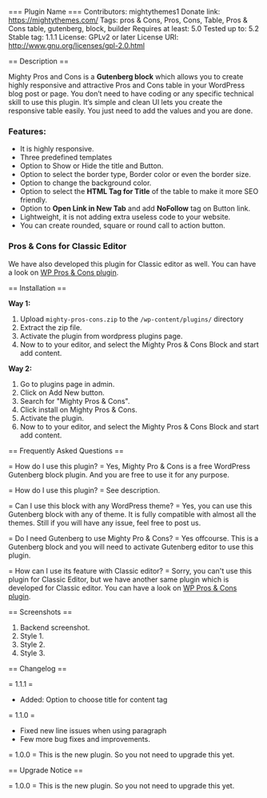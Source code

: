 === Plugin Name ===
Contributors: mightythemes1
Donate link: https://mightythemes.com/
Tags: pros & Cons, Pros, Cons, Table, Pros & Cons table, gutenberg, block, builder
Requires at least: 5.0
Tested up to: 5.2
Stable tag: 1.1.1
License: GPLv2 or later
License URI: http://www.gnu.org/licenses/gpl-2.0.html


== Description ==

Mighty Pros and Cons is a **Gutenberg block** which allows you to create highly responsive and attractive Pros and Cons table in your WordPress blog post or page. 
You don’t need to have coding or any specific technical skill to use this plugin. It’s simple and clean UI lets you create the responsive table easily. You just need to add the values and you are done. 

### Features: 
* It is highly responsive.
* Three predefined templates
* Option to Show or Hide the title and Button. 
* Option to select the border type, Border color or even the border size.
* Option to change the background color.
* Option to select the **HTML Tag for Title** of the table to make it more SEO friendly. 
* Option to **Open Link in New Tab** and add **NoFollow** tag on Button link. 
* Lightweight, it is not adding extra useless code to your website.
* You can create rounded, square or round call to action button. 

### Pros & Cons for Classic Editor
We have also developed this plugin for Classic editor as well. You can have a look on [WP Pros & Cons plugin](https://wordpress.org/plugins/joomdev-wp-pros-cons/).  

== Installation ==

**Way 1:**
1. Upload `mighty-pros-cons.zip` to the `/wp-content/plugins/` directory
2. Extract the zip file.
3. Activate the plugin from wordpress plugins page.
4. Now to to your editor, and select the Mighty Pros & Cons Block and start add content. 

**Way 2:** 
1. Go to plugins page in admin.
2. Click on Add New button.
3. Search for "Mighty Pros & Cons".
4. Click install on Mighty Pros & Cons.
5. Activate the plugin.
6. Now to to your editor, and select the Mighty Pros & Cons Block and start add content. 

== Frequently Asked Questions ==

= How do I use this plugin? =
Yes, Mighty Pro & Cons is a free WordPress Gutenberg block plugin. And you are free to use it for any purpose. 

= How do I use this plugin? =
See description.

= Can I use this block with any WordPress theme? =
Yes, you can use this Gutenberg block with any of theme. It is fully compatible with almost all the themes. Still if you will have any issue, feel free to post us.

= Do I need Gutenberg to use Mighty Pro & Cons?  =
Yes offcourse. This is a Gutenberg block and you will need to activate Gutenberg editor to use this plugin. 

= How can I use its feature with Classic editor?  =
Sorry, you can't use this plugin for Classic Editor, but we have another same plugin which is developed for Classic editor. You can have a look on [WP Pros & Cons plugin](https://wordpress.org/plugins/joomdev-wp-pros-cons/).  

== Screenshots ==

1. Backend screenshot.
2. Style 1.
3. Style 2.
4. Style 3.

== Changelog ==

= 1.1.1 =
* Added: Option to choose title for content tag

= 1.1.0 =
* Fixed new line issues when using paragraph
* Few more bug fixes and improvements.

= 1.0.0 =
This is the new plugin. So you not need to upgrade this yet.



== Upgrade Notice ==

= 1.0.0 =
This is the new plugin. So you not need to upgrade this yet.


